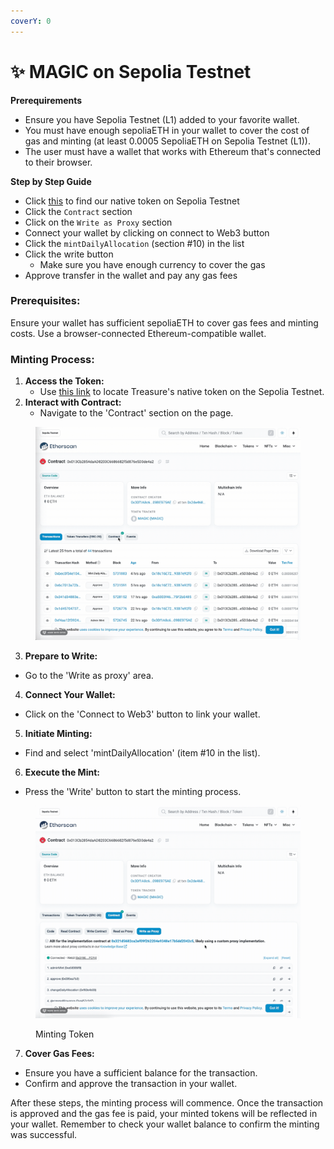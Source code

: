 ```yaml
---
coverY: 0
---
```


# ✨ MAGIC on Sepolia Testnet

**Prerequirements**

* Ensure you have Sepolia Testnet (L1) added to your favorite wallet.
* You must have enough sepoliaETH in your wallet to cover the cost of gas and minting (at least 0.0005 SepoliaETH on Sepolia Testnet (L1)).
* The user must have a wallet that works with Ethereum that's connected to their browser.

**Step by Step Guide**

* Click [this](https://sepolia.etherscan.io/address/0x013cb2854daad8203c6686682f5d876e5d3de4a2#writeProxyContract) to find our native token on Sepolia Testnet
* Click the `Contract` section
* Click on the `Write as Proxy` section
* Connect your wallet by clicking on connect to Web3 button
* Click the `mintDailyAllocation` (section #10) in the list
* Click the write button
  * Make sure you have enough currency to cover the gas
* Approve transfer in the wallet and pay any gas fees

### Prerequisites:

Ensure your wallet has sufficient sepoliaETH to cover gas fees and minting costs. Use a browser-connected Ethereum-compatible wallet.

### Minting Process:

1. **Access the Token:**
   * Use [this link](https://sepolia.etherscan.io/address/0x013Cb2854daAD8203C6686682f5d876e5D3de4a2) to locate Treasure's native token on the Sepolia Testnet.
2. **Interact with Contract:**
   * Navigate to the 'Contract' section on the page.

<figure><img src="../../../../.gitbook/assets/2024-04-19 11.05.59 (3).gif" alt=""><figcaption></figcaption></figure>

3. **Prepare to Write:**

* Go to the 'Write as proxy' area.

4. **Connect Your Wallet:**

* Click on the 'Connect to Web3' button to link your wallet.

5. **Initiate Minting:**

* Find and select 'mintDailyAllocation' (item #10 in the list).

6. **Execute the Mint:**

* Press the 'Write' button to start the minting process.

<figure><img src="../../../../.gitbook/assets/2024-04-19 11.14.20.gif" alt=""><figcaption><p>Minting Token</p></figcaption></figure>

7. **Cover Gas Fees:**

* Ensure you have a sufficient balance for the transaction.
* Confirm and approve the transaction in your wallet.

After these steps, the minting process will commence. Once the transaction is approved and the gas fee is paid, your minted tokens will be reflected in your wallet. Remember to check your wallet balance to confirm the minting was successful.

